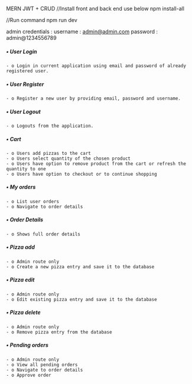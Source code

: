 MERN JWT + CRUD //Install front and back end use below npm install-all

//Run command npm run dev

admin credentials : 
username : admin@admin.com
password : admin@1234556789

##### •	User Login 
    - o Login in current application using email and password of already registered user. 
##### •	User Register 
    - o Register a new user by providing email, password and username. 
##### •	User Logout 
    - o Logouts from the application. 
##### •	Cart
    - o Users add pizzas to the cart
    - o Users select quantity of the chosen product
    - o Users have option to remove product from the cart or refresh the quantity to one
    - o Users have option to checkout or to continue shopping
##### •	My orders
    - o List user orders
    - o Navigate to order details
##### •	Order Details
    - o Shows full order details
##### •	Pizza add 
    - o Admin route only
    - o Create a new pizza entry and save it to the database
##### •	Pizza edit 
    - o Admin route only
    - o Edit existing pizza entry and save it to the database
##### •	Pizza delete
    - o Admin route only
    - o Remove pizza entry from the database
##### •	Pending orders 
    - o Admin route only
    - o View all pending orders
    - o Navigate to order details
    - o Approve order
